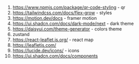 1. https://www.npmjs.com/package/qr-code-styling - qr
2. https://tailwindcss.com/docs/flex-grow - styles
3. https://motion.dev/docs - framer motion
4. https://ui.shadcn.com/docs/dark-mode/next - dark theme
5. https://daisyui.com/theme-generator - colors theme
6. zustand
7. https://react-leaflet.js.org/ - react map
8. https://leafletjs.com/
9. https://lucide.dev/icons/ - icons
10. https://ui.shadcn.com/docs/components
